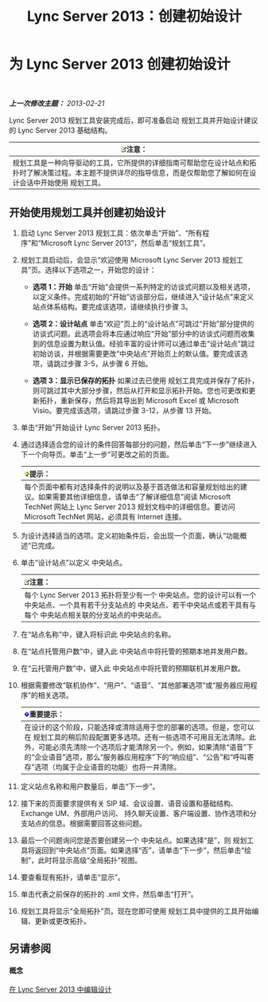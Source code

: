 ﻿---
title: Lync Server 2013：创建初始设计
TOCTitle: 创建初始设计
ms:assetid: f3131153-de14-41be-b1e6-7d4bb0191af1
ms:mtpsurl: https://technet.microsoft.com/zh-cn/library/Gg615047(v=OCS.15)
ms:contentKeyID: 52061170
ms.date: 05/19/2016
mtps_version: v=OCS.15
ms.translationtype: HT
---

# 为 Lync Server 2013 创建初始设计

 

_**上一次修改主题：** 2013-02-21_

Lync Server 2013 规划工具安装完成后，即可准备启动 规划工具并开始设计建议的 Lync Server 2013 基础结构。

<table>
<thead>
<tr class="header">
<th><img src="images/Dn783119.note(OCS.15).gif" title="note" alt="note" />注意：</th>
</tr>
</thead>
<tbody>
<tr class="odd">
<td>规划工具是一种向导驱动的工具，它所提供的详细指南可帮助您在设计站点和拓扑时了解决策过程。本主题不提供详尽的指导信息，而是仅帮助您了解如何在设计会话中开始使用 规划工具。</td>
</tr>
</tbody>
</table>


## 开始使用规划工具并创建初始设计

1.  启动 Lync Server 2013 规划工具：依次单击“开始”、“所有程序”和“Microsoft Lync Server 2013”，然后单击“规划工具”。

2.  规划工具启动后，会显示“欢迎使用 Microsoft Lync Server 2013 规划工具”页。选择以下选项之一，开始您的设计：
    
      - **选项 1：开始** 单击“开始”会提供一系列特定的访谈式问题以及相关选项，以定义条件。完成初始的“开始”访谈部分后，继续进入“设计站点”来定义站点体系结构。要完成该选项，请继续执行步骤 3。
    
      - **选项 2：设计站点** 单击“欢迎”页上的“设计站点”可跳过“开始”部分提供的访谈式问题。此选项会将本应通过响应“开始”部分中的访谈式问题而收集到的信息设置为默认值。经验丰富的设计师可以通过单击“设计站点”跳过初始访谈，并根据需要更改“中央站点”开始页上的默认值。要完成该选项，请跳过步骤 3-5，从步骤 6 开始。
    
      - **选项 3：显示已保存的拓扑** 如果过去已使用 规划工具完成并保存了拓扑，则可跳过其中大部分步骤，然后从打开和显示拓扑开始。您也可更改和更新拓扑，重新保存，然后将其导出到 Microsoft Excel 或 Microsoft Visio。要完成该选项，请跳过步骤 3-12，从步骤 13 开始。

3.  单击“开始”开始设计 Lync Server 2013 拓扑。

4.  通过选择适合您的设计的条件回答每部分的问题，然后单击“下一步”继续进入下一个向导页。单击“上一步”可更改之前的页面。
    
    <table>
    <thead>
    <tr class="header">
    <th><img src="images/Gg398094.tip(OCS.15).gif" title="tip" alt="tip" />提示：</th>
    </tr>
    </thead>
    <tbody>
    <tr class="odd">
    <td>每个页面中都有对选择条件的说明以及基于首选做法和容量规划给出的建议。如果需要其他详细信息，请单击“了解详细信息”阅读 Microsoft TechNet 网站上 Lync Server 2013 规划文档中的详细信息。要访问 Microsoft TechNet 网站，必须具有 Internet 连接。</td>
    </tr>
    </tbody>
    </table>


5.  为设计选择适当的选项。定义初始条件后，会出现一个页面，确认“功能概述”已完成。

6.  单击“设计站点”以定义 中央站点。
    
    <table>
    <thead>
    <tr class="header">
    <th><img src="images/Dn783119.note(OCS.15).gif" title="note" alt="note" />注意：</th>
    </tr>
    </thead>
    <tbody>
    <tr class="odd">
    <td>每个 Lync Server 2013 拓扑将至少有一个 中央站点。您的设计可以有一个 中央站点、一个具有若干分支站点的 中央站点、若干中央站点或若干具有与每个 中央站点相关联的分支站点的中央站点。</td>
    </tr>
    </tbody>
    </table>


7.  在“站点名称”中，键入将标识此 中央站点的名称。

8.  在“站点托管用户数”中，键入此 中央站点中将托管的预期本地并发用户数。

9.  在“云托管用户数”中，键入此 中央站点中将托管的预期联机并发用户数。

10. 根据需要修改“联机协作”、“用户”、“语音”、“其他部署选项”或“服务器应用程序”的相关选项。
    
    <table>
    <thead>
    <tr class="header">
    <th><img src="images/Gg398794.important(OCS.15).gif" title="important" alt="important" />重要提示：</th>
    </tr>
    </thead>
    <tbody>
    <tr class="odd">
    <td>在设计的这个阶段，只能选择或清除适用于您的部署的选项。但是，您可以在 规划工具的稍后阶段配置更多选项。还有一些选项不可用且无法清除。此外，可能必须先清除一个选项后才能清除另一个。例如，如果清除“语音”下的“企业语音”选项，那么“服务器应用程序”下的“响应组”、“公告”和“呼叫寄存”选项（均属于企业语音的功能）也将一并清除。</td>
    </tr>
    </tbody>
    </table>


11. 定义站点名称和用户数量后，单击“下一步”。

12. 接下来的页面要求提供有关 SIP 域、会议设置、语音设置和基础结构、 Exchange UM、外部用户访问、 持久聊天设置、客户端设置、协作选项和分支站点的信息。根据需要回答这些问题。

13. 最后一个问题询问您是否要创建另一个 中央站点。如果选择“是”，则 规划工具将返回到“中央站点”页面。如果选择“否”，请单击“下一步”，然后单击“绘制”，此时将显示高级“全局拓扑”视图。

14. 要查看现有拓扑，请单击“显示”。

15. 单击代表之前保存的拓扑的 .xml 文件，然后单击“打开”。

16. 规划工具将显示“全局拓扑”页。现在您即可使用 规划工具中提供的工具开始编辑、更新或更改拓扑。

## 另请参阅

#### 概念

[在 Lync Server 2013 中编辑设计](lync-server-2013-editing-the-design.md)

